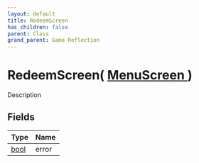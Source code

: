 ```yaml
---
layout: default
title: RedeemScreen
has_children: false
parent: Class
grand_parent: Game Reflection
---
```

# RedeemScreen( [ MenuScreen ](/riftbreaker-wiki/docs/game-reflection/classes/menu_screen/) )
Description 

## Fields

| Type | Name |
|:----------|:--------------|
| [bool](/riftbreaker-wiki/docs/game-reflection/components/bool/) | error |

